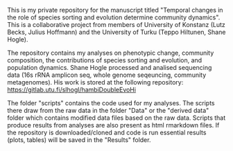 This is my private repository for the manuscript titled "Temporal changes in the role of species sorting and evolution determine community dynamics".
This is a collaborative project from members of University of Konstanz (Lutz Becks, Julius Hoffmann) and the University of Turku (Teppo Hiltunen, Shane Hogle).

The repository contains my analyses on phenotypic change, community composition, the contributions of species sorting and evolution, and population dynamics.
Shane Hogle processed and analised sequencing data (16s rRNA amplicon seq, whole genome seqeuncing, community metagenomes). His work is stored at the following repository:
https://gitlab.utu.fi/slhogl/hambiDoubleEvoHi

The folder "scripts" contains the code used for my analyses. The scripts there draw from the raw data in the folder "Data" or the "derived data" folder which contains modified data files based on the raw data.
Scripts that produce results from analyses are also present as html rmarkdown files. If the repository is downloaded/cloned and code is run essential results (plots, tables) will be saved in the "Results" folder.
